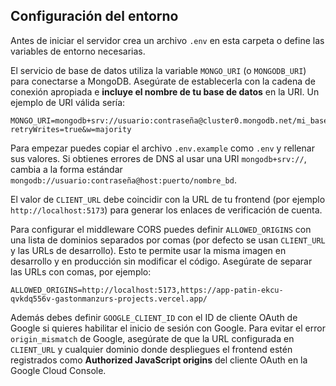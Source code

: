 ## Configuración del entorno

Antes de iniciar el servidor crea un archivo `.env` en esta carpeta o define las
variables de entorno necesarias.

El servicio de base de datos utiliza la variable `MONGO_URI` (o `MONGODB_URI`)
para conectarse a MongoDB. Asegúrate de establecerla con la cadena de conexión
apropiada e **incluye el nombre de tu base de datos** en la URI. Un ejemplo de
URI válida sería:

```
MONGO_URI=mongodb+srv://usuario:contraseña@cluster0.mongodb.net/mi_basedatos?retryWrites=true&w=majority
```

Para empezar puedes copiar el archivo `.env.example` como `.env` y rellenar sus
valores. Si obtienes errores de DNS al usar una URI `mongodb+srv://`, cambia a
la forma estándar `mongodb://usuario:contraseña@host:puerto/nombre_bd`.

El valor de `CLIENT_URL` debe coincidir con la URL de tu frontend (por ejemplo
`http://localhost:5173`) para generar los enlaces de verificación de cuenta.

Para configurar el middleware CORS puedes definir `ALLOWED_ORIGINS` con una
lista de dominios separados por comas (por defecto se usan `CLIENT_URL` y las
URLs de desarrollo). Esto te permite usar la misma imagen en desarrollo y en
producción sin modificar el código. Asegúrate de separar las URLs con comas,
por ejemplo:

```
ALLOWED_ORIGINS=http://localhost:5173,https://app-patin-ekcu-qvkdq556v-gastonmanzurs-projects.vercel.app/
```

Además debes definir `GOOGLE_CLIENT_ID` con el ID de cliente OAuth de Google si
quieres habilitar el inicio de sesión con Google.
Para evitar el error `origin_mismatch` de Google, asegúrate de que la URL configurada en `CLIENT_URL` y cualquier dominio donde despliegues el frontend estén registrados como **Authorized JavaScript origins** del cliente OAuth en la Google Cloud Console.
